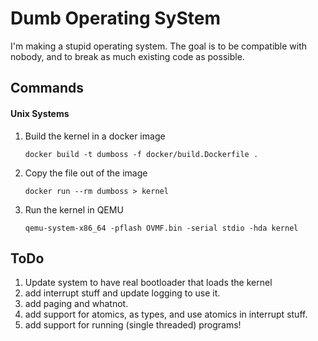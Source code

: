 # Dumb Operating SyStem
I'm making a stupid operating system. The goal is to be compatible with nobody,
and to break as much existing code as possible.

## Commands

#### Unix Systems
1. Build the kernel in a docker image

   ```
   docker build -t dumboss -f docker/build.Dockerfile .
   ```

2. Copy the file out of the image

   ```
   docker run --rm dumboss > kernel
   ```

3. Run the kernel in QEMU

   ```
   qemu-system-x86_64 -pflash OVMF.bin -serial stdio -hda kernel
   ```

## ToDo
1. Update system to have real bootloader that loads the kernel
2. add interrupt stuff and update logging to use it.
3. add paging and whatnot.
4. add support for atomics, as types, and use atomics in interrupt stuff.
5. add support for running (single threaded) programs!

